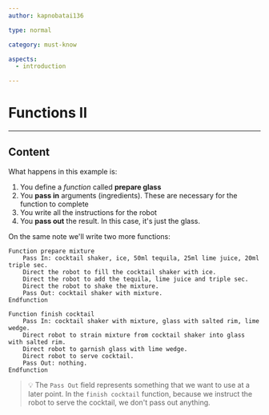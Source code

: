 ```yaml
---
author: kapnobatai136

type: normal

category: must-know

aspects:
  - introduction

---
```


# Functions II

---
## Content

What happens in this example is:
1. You define a *function* called **prepare glass**
2. You **pass in** arguments (ingredients). These are necessary for the function to complete
3. You write all the instructions for the robot
4. You **pass out** the result. In this case, it's just the glass.

On the same note we'll write two more functions:

```plain-text
Function prepare mixture
    Pass In: cocktail shaker, ice, 50ml tequila, 25ml lime juice, 20ml triple sec.
    Direct the robot to fill the cocktail shaker with ice.
    Direct the robot to add the tequila, lime juice and triple sec.
    Direct the robot to shake the mixture.
    Pass Out: cocktail shaker with mixture.
Endfunction

Function finish cocktail
    Pass In: cocktail shaker with mixture, glass with salted rim, lime wedge.
    Direct robot to strain mixture from cocktail shaker into glass with salted rim.
    Direct robot to garnish glass with lime wedge.
    Direct robot to serve cocktail.
    Pass Out: nothing.
Endfunction
```

> 💡 The `Pass Out` field represents something that we want to use at a later point. In the `finish cocktail` function, because we instruct the robot to serve the cocktail, we don't pass out anything.
